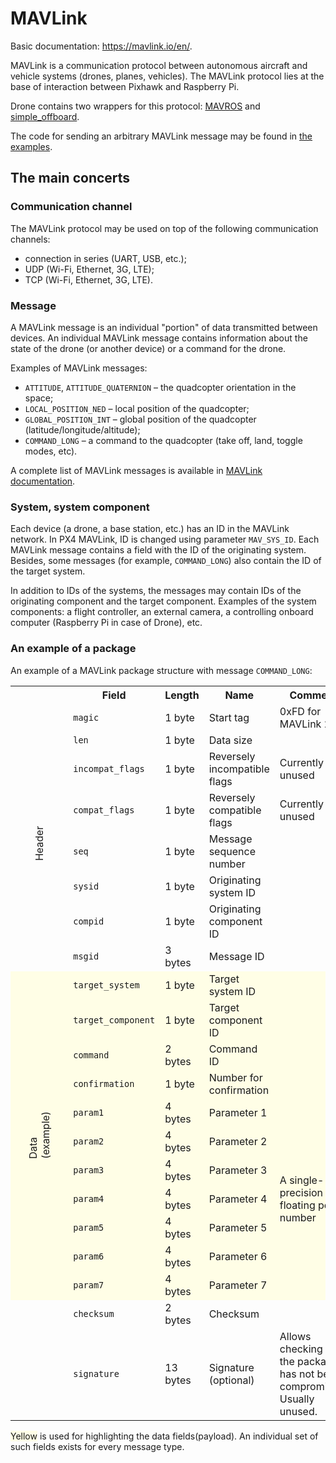# MAVLink

Basic documentation: https://mavlink.io/en/.

MAVLink is a communication protocol between autonomous aircraft and vehicle systems (drones, planes, vehicles). The MAVLink protocol lies at the base of interaction between Pixhawk and Raspberry Pi.

Drone contains two wrappers for this protocol: [MAVROS](mavros.md) and [simple_offboard](simple_offboard.md).

The code for sending an arbitrary MAVLink message may be found in [the examples](snippets.md#mavlink).

## The main concerts

### Communication channel

The MAVLink protocol may be used on top of the following communication channels:

* connection in series (UART, USB, etc.);
* UDP (Wi-Fi, Ethernet, 3G, LTE);
* TCP (Wi-Fi, Ethernet, 3G, LTE).

### Message

A MAVLink message is an individual "portion" of data transmitted between devices. An individual MAVLink message contains information about the state of the drone (or another device) or a command for the drone.

Examples of MAVLink messages:

* `ATTITUDE`, `ATTITUDE_QUATERNION` – the quadcopter orientation in the space;
* `LOCAL_POSITION_NED` – local position of the quadcopter;
* `GLOBAL_POSITION_INT` – global position of the quadcopter (latitude/longitude/altitude);
* `COMMAND_LONG` – a command to the quadcopter (take off, land, toggle modes, etc).

A complete list of MAVLink messages is available in [MAVLink documentation](https://mavlink.io/en/messages/common.html).

### System, system component

Each device (a drone, a base station, etc.) has an ID in the MAVLink network. In PX4 MAVLink, ID is changed using parameter `MAV_SYS_ID`. Each MAVLink message contains a field with the ID of the originating system. Besides, some messages (for example, `COMMAND_LONG`) also contain the ID of the target system.

In addition to IDs of the systems, the messages may contain IDs of the originating component and the target component. Examples of the system components: a flight controller, an external camera, a controlling onboard computer (Raspberry Pi in case of Drone), etc.

### An example of a package

An example of a MAVLink package structure with message `COMMAND_LONG`:

<table>
    <tr>
        <th></th>
        <th>Field</th>
        <th>Length</th>
        <th>Name</th>
        <th>Comment</th>
    </tr>
    <tr>
        <td rowspan="8"><div style="transform: rotate(-90deg)">Header</div></td>
        <td><code>magic</code></td>
        <td>1 byte</td>
        <td>Start tag</td>
        <td>0xFD for MAVLink 2.0</td>
    </tr>
    <tr>
        <td><code>len</code></td>
        <td>1 byte</td>
        <td>Data size</td>
        <td></td>
    </tr>
    <tr>
        <td><code>incompat_flags</code></td>
        <td>1 byte</td>
        <td>Reversely incompatible flags</td>
        <td>Currently unused</td>
    </tr>
    <tr>
        <td><code>compat_flags</code></td>
        <td>1 byte</td>
        <td>Reversely compatible flags</td>
        <td>Currently unused</td>
    </tr>
    <tr>
        <td><code>seq</code></td>
        <td>1 byte</td>
        <td>Message sequence number</td>
        <td></td>
    </tr>
    <tr>
        <td><code>sysid</code></td>
        <td>1 byte</td>
        <td>Originating system ID</td>
        <td></td>
    </tr>
    <tr>
        <td><code>compid</code></td>
        <td>1 byte</td>
        <td>Originating component ID</td>
        <td></td>
    </tr>
    <tr>
        <td><code>msgid</code></td>
        <td>3 bytes</td>
        <td>Message ID</td>
        <td></td>
    </tr>
    <tr style="background: #fffee6">
        <td rowspan="11"><div style="transform: rotate(-90deg)">Data (example)</div></td>
        <td><code>target_system</code></td>
        <td>1 byte</td>
        <td>Target system ID</td>
        <td></td>
    </tr>
    <tr style="background: #fffee6">
        <td><code>target_component</code></td>
        <td>1 byte</td>
        <td>Target component ID</td>
        <td></td>
    </tr>
    <tr style="background: #fffee6">
        <td><code>command</code></td>
        <td>2 bytes</td>
        <td>Command ID</td>
        <td></td>
    </tr>
    <tr style="background: #fffee6">
        <td><code>confirmation</code></td>
        <td>1 byte</td>
        <td>Number for confirmation</td>
        <td></td>
    </tr>
    <tr style="background: #fffee6">
        <td><code>param1</code></td>
        <td>4 bytes</td>
        <td>Parameter 1</td>
        <td rowspan="7">A single-precision floating point number</td>
    </tr>
    <tr style="background: #fffee6">
        <td><code>param2</code></td>
        <td>4 bytes</td>
        <td>Parameter 2</td>
    </tr>
    <tr style="background: #fffee6">
        <td><code>param3</code></td>
        <td>4 bytes</td>
        <td>Parameter 3</td>
    </tr>
    <tr style="background: #fffee6">
        <td><code>param4</code></td>
        <td>4 bytes</td>
        <td>Parameter 4</td>
    </tr>
    <tr style="background: #fffee6">
        <td><code>param5</code></td>
        <td>4 bytes</td>
        <td>Parameter 5</td>
    </tr>
    <tr style="background: #fffee6">
        <td><code>param6</code></td>
        <td>4 bytes</td>
        <td>Parameter 6</td>
    </tr>
    <tr style="background: #fffee6">
        <td><code>param7</code></td>
        <td>4 bytes</td>
        <td>Parameter 7</td>
    </tr>
    <tr>
        <td></td>
        <td><code>checksum</code></td>
        <td>2 bytes</td>
        <td>Checksum</td>
        <td></td>
    </tr>
    <tr>
        <td></td>
        <td><code>signature</code></td>
        <td>13 bytes</td>
        <td>Signature (optional)</td>
        <td>Allows checking that the package has not been compromised.
Usually unused.</td>
    </tr>
</table>

<span style="background: #fffee6">Yellow</span> is used for highlighting the data fields(payload). An individual set of such fields exists for every message type.
